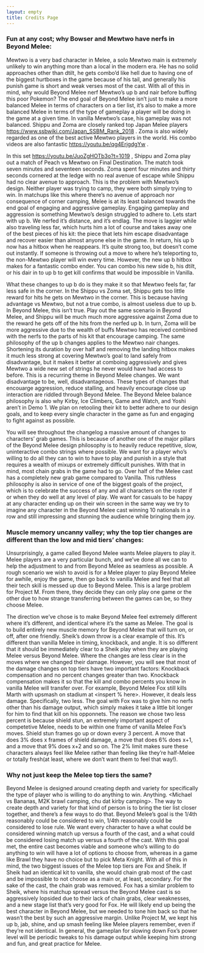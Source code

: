 ```yaml
---
layout: empty
title: Credits Page
---
```


### Fun at any cost; why Bowser and Mewtwo have nerfs in Beyond Melee:

Mewtwo is a very bad character in Melee, a solo Mewtwo main is extremely unlikely to win anything more than a local in the modern era. He has no solid approaches other than dtilt, he gets combo’d like hell due to having one of the biggest hurtboxes in the game because of his tail, and generally his punish game is short and weak verses most of the cast. With all of this in mind, why would Beyond Melee nerf Mewtwo’s up b and nair before buffing this poor Pokemon?
The end goal of Beyond Melee isn’t just to make a more balanced Melee in terms of characters on a tier list, it’s also to make a more balanced Melee in terms of the type of gameplay a player will be doing in the game at a given time.
In vanilla Mewtwo’s case, his gameplay was not balanced. 
Shippu and Zoma are closely ranked top Japan Melee players https://www.ssbwiki.com/Japan_SSBM_Rank_2018 . Zoma is also widely regarded as one of the best active Mewtwo players in the world. His combo videos are also fantastic https://youtu.be/qg4ErjgdgYw .


In this set https://youtu.be/JuoZgHOTb3o?t=1019 , Shippu and Zoma play out a match of Peach vs Mewtwo on Final Destination. The match took seven minutes and seventeen seconds. Zoma spent four minutes and thirty seconds cornered at the ledge with no real avenue of escape while Shippu had no clear avenue to approach. 
This is the problem with Mewtwo’s design. Neither player was trying to camp, they were both simply trying to win. In matchups like this where there’s no avenue of approach nor consequence of corner camping, Melee is at its least balanced towards the end goal of engaging and aggressive gameplay. Engaging gameplay and aggression is something Mewtwo’s design struggled to adhere to.
Lets start with up b. We nerfed it’s distance, and it’s endlag. The move is laggier while also traveling less far, which hurts him a lot of course and takes away one of the best pieces of his kit: the piece that lets him escape disadvantage and recover easier than almost anyone else in the game. In return, his up b now has a hitbox when he reappears. It’s quite strong too, but doesn’t come out instantly. If someone is throwing out a move to where he’s teleporting to, the non-Mewtwo player will win every time. However, the new up b hitbox makes for a fantastic combo ender. You can combo his new side b, his dtilt, or his dair in to up b to get kill confirms that would be impossible in Vanilla.

What these changes to up b do is they make it so that Mewtwo feels far, far less safe in the corner. In the Shippu vs Zoma set, Shippu gets too little reward for hits he gets on Mewtwo in the corner. This is because having advantage vs Mewtwo, but not a true combo, is almost useless due to up b. In Beyond Melee, this isn’t true. Play out the same scenario in Beyond Melee, and Shippu will be much much more aggressive against Zoma due to the reward he gets off of the hits from the nerfed up b. In turn, Zoma will be more aggressive due to the wealth of buffs Mewtwo has received combined with the nerfs to the parts of his kit that encourage camping. 
The same philosophy of the up b changes applies to the Mewtwo nair changes. Shortening its duration by over half and removing the landing hitbox makes it much less strong at covering Mewtwo’s goal to land safely from disadvantage, but it makes it better at comboing aggressively and gives Mewtwo a wide new set of strings he never would have had access to before. This is a recurring theme in Beyond Melee changes. We want disadvantage to be, well, disadvantageous.
These types of changes that encouarge aggression, reduce stalling, and heavily encourage close up interaction are riddled through Beyond Melee.
The Beyond Melee balance philosophy is also why Kirby, Ice Climbers, Game and Watch, and Yoshi aren’t in Demo 1. We plan on retooling their kit to better adhere to our design goals, and to keep every single character in the game as fun and engaging to fight against as possible.


You will see throughout the changelog a massive amount of changes to characters’ grab games. This is because of another one of the major pillars of the Beyond Melee design philosophy is to heavily reduce repetitive, slow, uninteractive combo strings where possible. We want for a player who’s willing to do all they can to win to have to play and punish in a style that requires a wealth of mixups or extremely difficult punishes.
With that in mind, most chain grabs in the game had to go. Over half of the Melee cast has a completely new grab game compared to Vanilla.
This ruthless philosophy is also in service of one of the biggest goals of the project, which is to celebrate the success of any and all characters on the roster if or when they do well at any level of play. We want for casuals to be happy at any character ending up on their win screen in the same way we try to imagine any character in the Beyond Melee cast winning 10 nationals in a row and still impressing and stunning the audience while bringing them joy. 

### Muscle memory uncanny valley; why the top tier changes are different than the low and mid tiers’ changes:

Unsurprisingly, a game called Beyond Melee wants Melee players to play it. Melee players are a very particular bunch, and we’ve done all we can to help the adjustment to and from Beyond Melee as seamless as possible.
A rough scenario we wish to avoid is for a Melee player to play Beyond Melee for awhile, enjoy the game, then go back to vanilla Melee and feel that all their tech skill is messed up due to Beyond Melee. This is a large problem for Project M. From there, they decide they can only play one game or the other due to how strange transferring between the games can be, so they choose Melee.


The direction we’ve chose is to make Beyond Melee feel extremely different where it’s different, and identical where it’s the same as Melee. The goal is to build entirely new muscle memory for Beyond Melee that will turn on, or off, after one friendly. Sheik’s down throw is a clear example of this. It’s different than vanilla Melee in timing, knockback, and angle. It is so different that it should be immediately clear to a Sheik play when they are playing Melee versus Beyond Melee.
Where the changes are less clear is in the moves where we changed their damage. However, you will see that most of the damage changes on top tiers have two important factors:
Knockback compensation and no percent changes greater than two.
Knockback compensation makes it so that the kill and combo percents you know in vanilla Melee will transfer over. For example, Beyond Melee Fox still kills Marth with upsmash on stadium at <inspert % here>. However, it deals less damage. Specifically, two less. The goal with Fox was to give him no nerfs other than his damage output, which simply makes it take a little bit longer for him to find that kill on his opponnets. The reason we chose two less percent is because shield stun, an extremely important aspect of competetive Melee, needs to be within one frame of vanilla Melee Fox’s moves. Shield stun frames go up or down every 3 percent. A move that does 3% does x frames of shield damage, a move that does 6% does x+1, and a move that 9% does x+2 and so on. The 2% limit makes sure these characters always feel like Melee rather than feeling like they’re half-Melee or totally fresh(at least, where we don’t want them to feel that way!).

### Why not just keep the Melee top tiers the same?


Beyond Melee is designed around creating depth and variety for specifically the type of player who is willing to do anything to win. Anything. <Michael vs Bananas, M2K brawl camping, chu dat kirby camping>. The way to create depth and variety for that kind of person is to bring the tier list closer together, and there’s a few ways to do that. Beyond Melee’s goal is the 1/4th reasonably could be considered to win, 1/4th reasonably could be considered to lose rule. We want every character to have a what could be considered winning match up versus a fourth of the cast, and a what could be considered losing match up versus a fourth of the cast. With this goal met, the entire cast becomes viable and someone who’s willing to do anything to win will have a lot of options to choose from, whereas in a game like Brawl they have no choice but to pick Meta Knight. With all of this in mind, the two biggest issues of the Melee top tiers are Fox and Sheik. If Sheik had an identical kit to vanilla, she would chain grab most of the cast and be impossible to not choose as a main or, at least, secondary. For the sake of the cast, the chain grab was removed. Fox has a similar problem to Sheik, where his matchup spread versus the Beyond Melee cast is so aggressively lopsided due to their lack of chain grabs, clear weaknesses, and a new stage list that’s very good for Fox. He will likely end up being the best character in Beyond Melee, but we needed to tone him back so that he wasn’t the best by such an aggressive margin. Unlike Project M, we kept his up b, jab, shine, and up smash feeling like Melee players remember, even if they’re not identical. In general, the gameplan for slowing down Fox’s power level will be periodic tweaks to his damage output while keeping him strong and fun, and great practice for Melee.